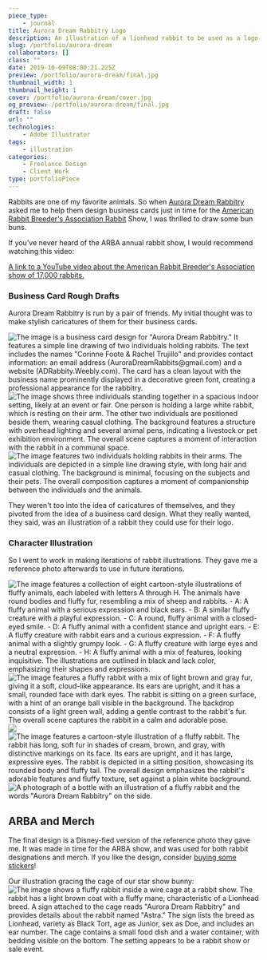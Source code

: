```yaml
---
piece_type:
    - journal
title: Aurora Dream Rabbitry Logo
description: An illustration of a lionhead rabbit to be used as a logo for the Aurora Dream Rabbitry.
slug: /portfolio/aurora-dream
collaborators: []
class: ""
date: 2019-10-09T08:00:21.225Z
preview: /portfolio/aurora-dream/final.jpg
thumbnail_width: 1
thumbnail_height: 1
cover: /portfolio/aurora-dream/cover.jpg
og_preview: /portfolio/aurora-dream/final.jpg
draft: false
url: ""
technologies:
    - Adobe Illustrator
tags:
    - illustration
categories:
    - Freelance Design
    - Client Work
type: portfolioPiece
---
```


Rabbits are one of my favorite animals. So when [Aurora Dream Rabbitry](https://adrabbitry.weebly.com/) asked me to help them design business cards just in time for the [American Rabbit Breeder's Association Rabbit](https://arba.net/) Show, I was thrilled to draw some bun buns.

If you've never heard of the ARBA annual rabbit show, I would recommend watching this video:

[A link to a YouTube video about the American Rabbit Breeder's Association show of 17,000 rabbits.](https://www.youtube.com/embed/BAdzLbFMP4I)


### Business Card Rough Drafts
Aurora Dream Rabbitry is run by a pair of friends. My initial thought was to make stylish caricatures of them for their business cards.

![The image is a business card design for "Aurora Dream Rabbitry." It features a simple line drawing of two individuals holding rabbits. The text includes the names "Corinne Foote & Rachel Trujillo" and provides contact information: an email address (AuroraDreamRabbits@gmail.com) and a website (ADRabbity.Weebly.com). The card has a clean layout with the business name prominently displayed in a decorative green font, creating a professional appearance for the rabbitry.](/optimized/portfolio/aurora-dream/businesscard.png)
![The image shows three individuals standing together in a spacious indoor setting, likely at an event or fair. One person is holding a large white rabbit, which is resting on their arm. The other two individuals are positioned beside them, wearing casual clothing. The background features a structure with overhead lighting and several animal pens, indicating a livestock or pet exhibition environment. The overall scene captures a moment of interaction with the rabbit in a communal space.](/optimized/portfolio/aurora-dream/friends.webp)
![The image features two individuals holding rabbits in their arms. The individuals are depicted in a simple line drawing style, with long hair and casual clothing. The background is minimal, focusing on the subjects and their pets. The overall composition captures a moment of companionship between the individuals and the animals.](/optimized/portfolio/aurora-dream/friends_illustration.webp)

They weren't too into the idea of caricatures of themselves, and they pivoted from the idea of a business card design. What they really wanted, they said, was an illustration of a rabbit they could use for their logo.

### Character Illustration
So I went to work in making iterations of rabbit illustrations. They gave me a reference photo afterwards to use in future iterations.

![The image features a collection of eight cartoon-style illustrations of fluffy animals, each labeled with letters A through H. The animals have round bodies and fluffy fur, resembling a mix of sheep and rabbits. - **A**: A fluffy animal with a serious expression and black ears. - **B**: A similar fluffy creature with a playful expression. - **C**: A round, fluffy animal with a closed-eyed smile. - **D**: A fluffy animal with a confident stance and upright ears. - **E**: A fluffy creature with rabbit ears and a curious expression. - **F**: A fluffy animal with a slightly grumpy look. - **G**: A fluffy creature with large eyes and a neutral expression. - **H**: A fluffy animal with a mix of features, looking inquisitive. The illustrations are outlined in black and lack color, emphasizing their shapes and expressions.](/optimized/portfolio/aurora-dream/8up.png)
![The image features a fluffy rabbit with a mix of light brown and gray fur, giving it a soft, cloud-like appearance. Its ears are upright, and it has a small, rounded face with dark eyes. The rabbit is sitting on a green surface, with a hint of an orange ball visible in the background. The backdrop consists of a light green wall, adding a gentle contrast to the rabbit's fur. The overall scene captures the rabbit in a calm and adorable pose.](/optimized/portfolio/aurora-dream/original.webp)
![](/optimized/portfolio/aurora-dream/sketchdraft.png)
![The image features a cartoon-style illustration of a fluffy rabbit. The rabbit has long, soft fur in shades of cream, brown, and gray, with distinctive markings on its face. Its ears are upright, and it has large, expressive eyes. The rabbit is depicted in a sitting position, showcasing its rounded body and fluffy tail. The overall design emphasizes the rabbit's adorable features and fluffy texture, set against a plain white background.](/optimized/portfolio/aurora-dream/final.webp)
![A photograph of a bottle with an illustration of a fluffy rabbit and the words "Aurora Dream Rabbitry" on the side.](/optimized/portfolio/aurora-dream/rabbit_bottle.webp)



## ARBA and Merch
The final design is a Disney-fied version of the reference photo they gave me. It was made in time for the ARBA show, and was used for both rabbit designations and merch. If you like the design, consider [buying some stickers](https://www.redbubble.com/i/sticker/Lionhead-Rabbit-by-karinachowtime/67474065.JCQM3)!

Our illustration gracing the cage of our star show bunny:
![The image shows a fluffy rabbit inside a wire cage at a rabbit show. The rabbit has a light brown coat with a fluffy mane, characteristic of a Lionhead breed. A sign attached to the cage reads "Aurora Dream Rabbitry" and provides details about the rabbit named "Astra." The sign lists the breed as Lionhead, variety as Black Tort, age as Junior, sex as Doe, and includes an ear number. The cage contains a small food dish and a water container, with bedding visible on the bottom. The setting appears to be a rabbit show or sale event.](/optimized/portfolio/aurora-dream/arba.webp)

